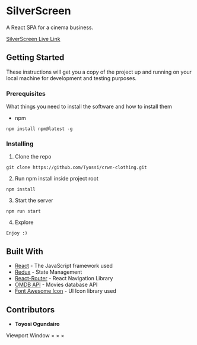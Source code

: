 # SilverScreen

A React SPA for a cinema business.

[SilverScreen Live Link](https://thesilversceen.netlify.app/)

## Getting Started

These instructions will get you a copy of the project up and running on your local machine for development and testing purposes.

### Prerequisites

What things you need to install the software and how to install them

- npm

```
npm install npm@latest -g
```

### Installing

1. Clone the repo

```
git clone https://github.com/Tyossi/crwn-clothing.git
```

2. Run npm install inside project root

```
npm install
```

3. Start the server

```
npm run start
```

4. Explore

```
Enjoy :)
```

## Built With

* [React](https://reactjs.org/) - The JavaScript framework used
* [Redux](https://redux.js.org/) - State Management
* [React-Router](https://v5.reactrouter.com/web/guides/quick-start) - React Navigation Library
* [OMDB API](http://www.omdbapi.com/?__cf_chl_captcha_tk__=BW1VqdsjeLu4hkpieFCaqsn8DOQI1npYhBOF4qa0G4k-1636295413-0-gaNycGzNA30) - Movies database API
* [Font Awesome Icon](https://fontawesome.com/) - UI Icon library used


## Contributors

* **Toyosi Ogundairo**


Viewport
Window
×
×
×
